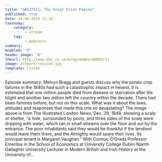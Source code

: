 ```yaml
---
title: "&#127911; The Great Irish Famine"
published: true
date: 10-04-2019 12:16
taxonomy:
    category:
         - stream
    tag:
         - podcasts
summary:
enabled: '0'
header_image: '0'
theurl: http://www.bbc.co.uk/programmes/m0003rj1
image: artwork-resized.jpg
template: listen
---
```

 
Episode summary: Melvyn Bragg and guests discuss why the potato crop failures in the 1840s had such a catastrophic impact in Ireland. It is estimated that one million people died from disease or starvation after the blight and another two million left the country within the decade. There had been famines before, but not on this scale. What was it about the laws, attitudes and responses that made this one so devastating? The image above is from The Illustrated London News, Dec. 29, 1849, showing a scalp or shelter, “a hole, surrounded by pools, and three sides of the scalp were dripping with water, which ran in small streams over the floor and out by the entrance. The poor inhabitants said they would be thankful if the landlord would leave them there, and the Almighty would spare their lives. Its principal tenant is Margaret Vaughan.” With Cormac O’Grada Professor Emeritus in the School of Economics at University College Dublin Niamh Gallagher University Lecturer in Modern British and Irish History at the University of…
